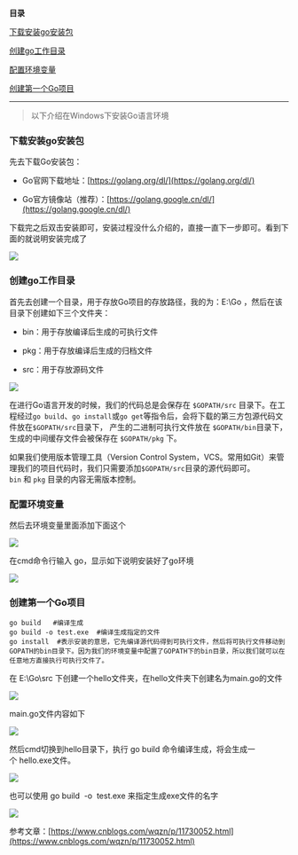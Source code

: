 **目录**

[下载安装go安装包](#t0)

[创建go工作目录](#t1)

[配置环境变量](#t2)

[创建第一个Go项目](#t3)

* * *

> 以下介绍在Windows下安装Go语言环境

### **下载安装go安装包**

先去下载Go安装包：

*   Go官网下载地址：[https://golang.org/dl/](https://golang.org/dl/)
*   Go官方镜像站（推荐）：[https://golang.google.cn/dl/](https://golang.google.cn/dl/)

下载完之后双击安装即可，安装过程没什么介绍的，直接一直下一步即可。看到下面的就说明安装完成了

![](https://img-blog.csdnimg.cn/20200710100350738.png?x-oss-process=image/watermark,type_ZmFuZ3poZW5naGVpdGk,shadow_10,text_aHR0cHM6Ly9ibG9nLmNzZG4ubmV0L3FxXzM2MTE5MTky,size_16,color_FFFFFF,t_70)

### **创建go工作目录**

首先去创建一个目录，用于存放Go项目的存放路径，我的为：E:\\Go ，然后在该目录下创建如下三个文件夹：

*   bin：用于存放编译后生成的可执行文件
*   pkg：用于存放编译后生成的归档文件
*   src：用于存放源码文件

![](https://img-blog.csdnimg.cn/20200710100852773.png)

在进行Go语言开发的时候，我们的代码总是会保存在 `$GOPATH/src` 目录下。在工程经过`go build`、`go install`或`go get`等指令后，会将下载的第三方包源代码文件放在`$GOPATH/src`目录下， 产生的二进制可执行文件放在 `$GOPATH/bin`目录下，生成的中间缓存文件会被保存在 `$GOPATH/pkg` 下。

如果我们使用版本管理工具（Version Control System，VCS。常用如Git）来管理我们的项目代码时，我们只需要添加`$GOPATH/src`目录的源代码即可。`bin` 和 `pkg` 目录的内容无需版本控制。

### **配置环境变量**

然后去环境变量里面添加下面这个

![](https://img-blog.csdnimg.cn/20200710100709200.png?x-oss-process=image/watermark,type_ZmFuZ3poZW5naGVpdGk,shadow_10,text_aHR0cHM6Ly9ibG9nLmNzZG4ubmV0L3FxXzM2MTE5MTky,size_16,color_FFFFFF,t_70)

在cmd命令行输入 go，显示如下说明安装好了go环境

![](https://img-blog.csdnimg.cn/20200710101317215.png?x-oss-process=image/watermark,type_ZmFuZ3poZW5naGVpdGk,shadow_10,text_aHR0cHM6Ly9ibG9nLmNzZG4ubmV0L3FxXzM2MTE5MTky,size_16,color_FFFFFF,t_70)

### 创建第一个Go项目

```
go build   #编译生成       
go build -o test.exe  #编译生成指定的文件       
go install  #表示安装的意思，它先编译源代码得到可执行文件，然后将可执行文件移动到GOPATH的bin目录下。因为我们的环境变量中配置了GOPATH下的bin目录，所以我们就可以在任意地方直接执行可执行文件了。
```


在 E:\\Go\\src 下创建一个hello文件夹，在hello文件夹下创建名为main.go的文件

![](https://img-blog.csdnimg.cn/20200710102004335.png)

main.go文件内容如下

![](https://img-blog.csdnimg.cn/20200710102022191.png)

然后cmd切换到hello目录下，执行 go build 命令编译生成，将会生成一个 hello.exe文件。

![](https://img-blog.csdnimg.cn/20200710102122879.png?x-oss-process=image/watermark,type_ZmFuZ3poZW5naGVpdGk,shadow_10,text_aHR0cHM6Ly9ibG9nLmNzZG4ubmV0L3FxXzM2MTE5MTky,size_16,color_FFFFFF,t_70)

也可以使用 go build  -o  test.exe 来指定生成exe文件的名字

![](https://img-blog.csdnimg.cn/20200710102234849.png?x-oss-process=image/watermark,type_ZmFuZ3poZW5naGVpdGk,shadow_10,text_aHR0cHM6Ly9ibG9nLmNzZG4ubmV0L3FxXzM2MTE5MTky,size_16,color_FFFFFF,t_70)

参考文章：[https://www.cnblogs.com/wqzn/p/11730052.html](https://www.cnblogs.com/wqzn/p/11730052.html)